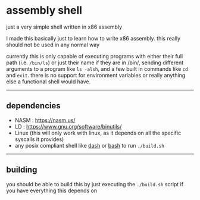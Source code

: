 # assembly shell
just a very simple shell written in x86 assembly  
  
I made this basically just to learn how to write x86 assembly. this really should not be used in any normal way  
  
currently this is only capable of executing programs with either their full path (i.e. `/bin/ls`) or just their name if they are in /bin/, sending different arguments to a program like `ls -alsh`, and a few built in commands like `cd` and `exit`. there is no support for environment variables or really anything else a functional shell would have.  
  
---

## dependencies
 - NASM : <https://nasm.us/>  
 - LD : <https://www.gnu.org/software/binutils/>  
 - Linux (this will only work with linux, as it depends on all the specific syscalls it provides)  
 - any posix compliant shell like [dash](http://gondor.apana.org.au/~herbert/dash/) or [bash](https://www.gnu.org/software/bash/) to run `./build.sh`  

---

## building

you should be able to build this by just executing the `./build.sh` script if you have everything this depends on  
